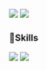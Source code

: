 [<img src='https://img.shields.io/badge/notion-000000?logo=notion'>](https://heavenly-axolotl-d3e.notion.site/Today-I-learned-22-12-07-04d8b71711fa46d3b7bc821617749cde?pvs=4)
<img src='https://img.shields.io/badge/fhazlt303@gmail.com-EA4335?logo=gmail&logoColor=white'>

### 💪Skills
<img src='https://img.shields.io/badge/javascript-F7DF1E?logo=javascript&logoColor=white'>
<img src='https://img.shields.io/badge/Java-007396logo=OpenJDK&logoColor=white'>

<!--
**fhazlt/fhazlt** is a ✨ _special_ ✨ repository because its `README.md` (this file) appears on your GitHub profile.

Here are some ideas to get you started:

- 🔭 I’m currently working on ...
- 🌱 I’m currently learning ...
- 👯 I’m looking to collaborate on ...
- 🤔 I’m looking for help with ...
- 💬 Ask me about ...
- 📫 How to reach me: ...
- 😄 Pronouns: ...
- ⚡ Fun fact: ...
-->
